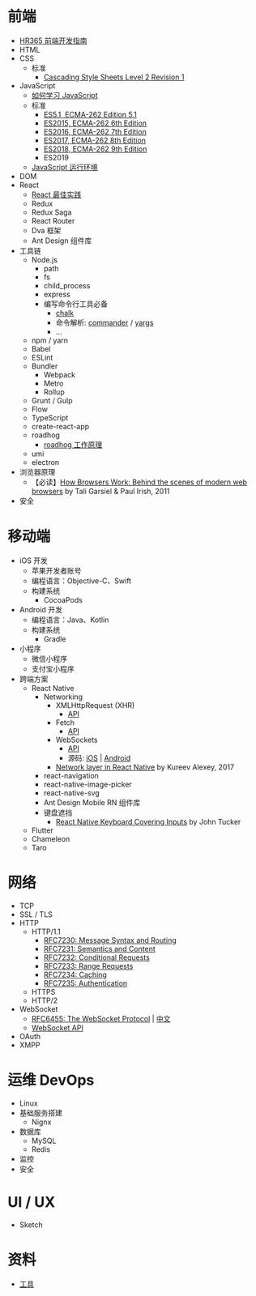 # 前端
- [HR365 前端开发指南](hr365-web-dev-guides/index.md)
- HTML
- CSS
    - 标准
        - [Cascading Style Sheets Level 2 Revision 1](https://www.w3.org/TR/CSS2/)
- JavaScript
    - [如何学习 JavaScript](how-to-learn-js)
    - 标准
        - [ES5.1, ECMA-262 Edition 5.1](https://www.ecma-international.org/ecma-262/5.1/)
        - [ES2015, ECMA-262 6th Edition](https://www.ecma-international.org/ecma-262/6.0/)
        - [ES2016, ECMA-262 7th Edition](https://www.ecma-international.org/ecma-262/7.0/)
        - [ES2017, ECMA-262 8th Edition](https://www.ecma-international.org/ecma-262/8.0/)
        - [ES2018, ECMA-262 9th Edition](https://www.ecma-international.org/ecma-262/9.0/)
        - ES2019
    - [JavaScript 运行环境](js-env.md)
- DOM
- React
    - [React 最佳实践](react-best-practices.md)
    - Redux
    - Redux Saga
    - React Router
    - Dva 框架
    - Ant Design 组件库
- 工具链
    - Node.js
        - path
        - fs
        - child_process
        - express
        - 编写命令行工具必备
            - [chalk](https://github.com/chalk/chalk)
            - 命令解析: [commander](https://github.com/tj/commander.js) / [yargs](https://github.com/yargs/yargs)
            - ...
    - npm / yarn
    - Babel
    - ESLint
    - Bundler
        - Webpack
        - Metro
        - Rollup
    - Grunt / Gulp
    - Flow
    - TypeScript
    - create-react-app
    - roadhog
        - [roadhog 工作原理](how-roadhog-works.md)
    - umi
    - electron
- 浏览器原理
    - 【必读】[How Browsers Work: Behind the scenes of modern web browsers](https://www.html5rocks.com/en/tutorials/internals/howbrowserswork/) by Tali Garsiel & Paul Irish, 2011
- 安全

# 移动端
- iOS 开发
    - 苹果开发者账号
    - 编程语言：Objective-C、Swift
    - 构建系统
        - CocoaPods
- Android 开发
    - 编程语言：Java、Kotlin
    - 构建系统
        - Gradle
- 小程序
    - 微信小程序
    - 支付宝小程序
- 跨端方案
    - React Native
        - Networking
            - XMLHttpRequest (XHR)
                - [API](https://developer.mozilla.org/en-US/docs/Web/API/XMLHttpRequest)
            - Fetch
                - [API](https://developer.mozilla.org/en-US/docs/Web/API/Fetch_API)
            - WebSockets
                - [API](https://developer.mozilla.org/en-US/docs/Web/API/WebSocket)
                - 源码: [iOS](https://github.com/facebook/react-native/tree/master/Libraries/WebSocket) | [Android](https://github.com/facebook/react-native/tree/master/ReactAndroid/src/main/java/com/facebook/react/modules/websocket)
            - [Network layer in React Native](https://medium.com/dailyjs/network-layer-in-react-native-eec841f11861) by Kureev Alexey, 2017
        - react-navigation
        - react-native-image-picker
        - react-native-svg
        - Ant Design Mobile RN 组件库
        - 键盘遮挡
            - [React Native Keyboard Covering Inputs](https://codeburst.io/react-native-keyboard-covering-inputs-72a9d3072689) by John Tucker
    - Flutter
    - Chameleon
    - Taro

# 网络
- TCP
- SSL / TLS
- HTTP
    - HTTP/1.1
        - [RFC7230: Message Syntax and Routing](https://tools.ietf.org/html/rfc7230)
        - [RFC7231: Semantics and Content](https://tools.ietf.org/html/rfc7231)
        - [RFC7232: Conditional Requests](https://tools.ietf.org/html/rfc7232)
        - [RFC7233: Range Requests](https://tools.ietf.org/html/rfc7233)
        - [RFC7234: Caching](https://tools.ietf.org/html/rfc7234)
        - [RFC7235: Authentication](https://tools.ietf.org/html/rfc7235)
    - HTTPS
    - HTTP/2
- WebSocket
    - [RFC6455: The WebSocket Protocol](https://tools.ietf.org/html/rfc6455) | [中文](https://juejin.im/post/5c6b7366e51d45016527d648)
    - [WebSocket API](https://developer.mozilla.org/en-US/docs/Web/API/WebSocket)
- OAuth
- XMPP

# 运维 DevOps
- Linux
- 基础服务搭建
    - Nignx
- 数据库
    - MySQL
    - Redis
- 监控
- 安全

# UI / UX
- Sketch

# 资料
- [工具](tools.md)
